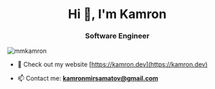 <h1 align="center">Hi 👋, I'm Kamron</h1>
<h3 align="center">Software Engineer</h3>

<p align="left"> <img src="https://komarev.com/ghpvc/?username=mmkamron&label=Profile%20views&color=0e75b6&style=flat" alt="mmkamron" /> </p>

- 📝 Check out my website [https://kamron.dev](https://kamron.dev)

- 📫 Contact me: **kamronmirsamatov@gmail.com**
